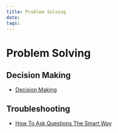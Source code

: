 ```yaml
---
title: Problem Solving
date:
tags:
---
```


# Problem Solving

## Decision Making

* [Decision Making](20220709201803-decision-making.md)

## Troubleshooting

* [How To Ask Questions The Smart Way](http://catb.org/~esr/faqs/smart-questions.html)
